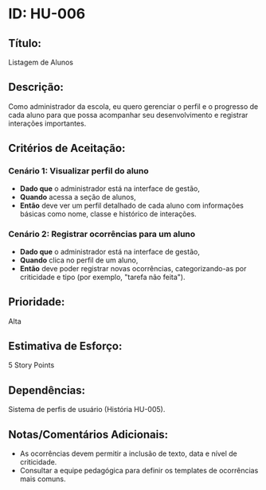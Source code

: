 # ID: HU-006

## Título:
Listagem de Alunos

## Descrição:
Como administrador da escola, eu quero gerenciar o perfil e o progresso de cada aluno para que possa acompanhar seu desenvolvimento e registrar interações importantes.

## Critérios de Aceitação:

### Cenário 1: Visualizar perfil do aluno
- **Dado que** o administrador está na interface de gestão,
- **Quando** acessa a seção de alunos,
- **Então** deve ver um perfil detalhado de cada aluno com informações básicas como nome, classe e histórico de interações.

### Cenário 2: Registrar ocorrências para um aluno
- **Dado que** o administrador está na interface de gestão,
- **Quando** clica no perfil de um aluno,
- **Então** deve poder registrar novas ocorrências, categorizando-as por criticidade e tipo (por exemplo, "tarefa não feita").

## Prioridade:
Alta

## Estimativa de Esforço:
5 Story Points

## Dependências:
Sistema de perfis de usuário (História HU-005).

## Notas/Comentários Adicionais:
- As ocorrências devem permitir a inclusão de texto, data e nível de criticidade.
- Consultar a equipe pedagógica para definir os templates de ocorrências mais comuns.

